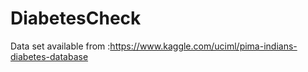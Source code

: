 # DiabetesCheck
Data set available from :https://www.kaggle.com/uciml/pima-indians-diabetes-database
